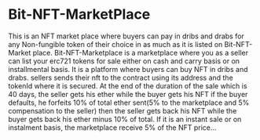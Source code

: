 # Bit-NFT-MarketPlace
This is an NFT market place where buyers can pay in dribs and drabs for any Non-fungible token of their choice in as much as it is listed on Bit-NFT-Market place. Bit-NFT-Marketplace is a marketplace where you as a seller can list your erc721 tokens for sale either on cash and carry basis or on installmental basis. It is a platform where buyers can buy NFT in dribs and drabs. sellers sends their nft to the contract using its address and the tokenId where it is secured. At the end of the duration of the sale which is 40 days, the seller gets his ether while the buyer gets his NFT if the buyer defaults, he forfeits 10% of total ether sent(5% to the marketplace and 5% compensation to the seller) then the seller gets back his NFT while the buyer gets back his ether minus 10% of total. If it is an instant sale or on instalment basis, the marketplace receive 5% of the NFT price...

